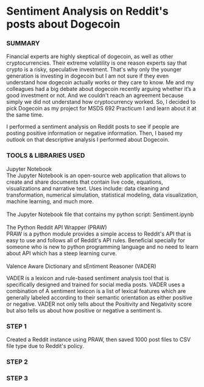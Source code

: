 <h1>Sentiment Analysis on Reddit's posts about Dogecoin</h1>

<h3>SUMMARY</h3>
Financial experts are highly skeptical of dogecoin, as well as other cryptocurrencies. Their extreme volatility is one reason experts say that crypto is a risky, speculative investment. That's why only the younger generation is investing in dogecoin but I am not sure if they even understand how dogecoin actually works or they care to know. Me and my colleagues had a big debate about dogecoin recently arguing whether it’s a good investment or not. And we couldn't reach an agreement because simply we did not understand how cryptocurrency worked. So, I decided to pick Dogecoin as my project for MSDS 692 Practicum I and learn about it at the same time.
<p> I performed a sentiment analysis on Reddit posts to see if people are posting positive information or negative information. Then, I based my outlook on that descriptive analysis I performed about Dogecoin.</p>
<h3>TOOLS & LIBRARIES USED</h3>
Jupyter Notebook</br>
The Jupyter Notebook is an open-source web application that allows to create and share documents that contain live code, equations, visualizations and narrative text. Uses include: data cleaning and transformation, numerical simulation, statistical modeling, data visualization, machine learning, and much more.</br></br>
The Jupyter Notebook file that contains my python script: Sentiment.ipynb</br></br>
The Python Reddit API Wrapper (PRAW)</br>
PRAW is a python module provides a simple access to Reddit's API that is easy to use and follows all of Reddit's API rules. Beneficial specially for someone who is new to python programming language and no need to learn about API which has a steep learning curve.</br></br>
Valence Aware Dictionary and sEntiment Reasoner (VADER)</br>
<p>VADER is a lexicon and rule-based sentiment analysis tool that is specifically designed and trained for social media posts. VADER uses a combination of A sentiment lexicon is a list of lexical features which are generally labeled according to their semantic orientation as either positive or negative. VADER not only tells about the Positivity and Negativity score but also tells us about how positive or negative a sentiment is.</p>
<h3>STEP 1</h3>
Created a Reddit instance using PRAW, then saved 1000 post files to CSV file type due to Reddit's policy.
<h3>STEP 2</h3>
<h3>STEP 3</h3>
